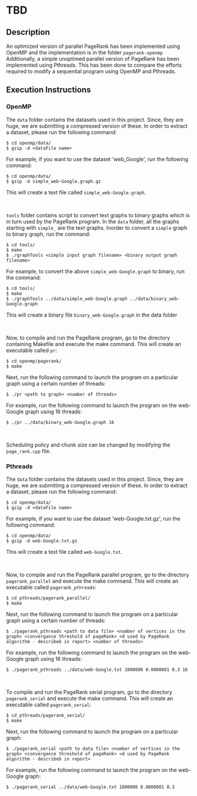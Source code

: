 # TBD

## Description

An optimized version of parallel PageRank has been implemented using OpenMP and the implementation is in the folder `pagerank-openmp` Additionally, a simple unoptimed parallel version of PageRank has been implemented using Pthreads. This has been done to compare the efforts required to modify a sequential program using OpenMP and Pthreads.

## Execution Instructions

### OpenMP

The `data` folder contains the datasets used in this project. Since, they are huge, we are submitting a compressed version of these. In order to extract a dataset, please run the following command:
```
$ cd openmp/data/
$ gzip -d <dataFile name>
```
For example, if you want to use the dataset 'web_Google', run the following command:
```
$ cd openmp/data/
$ gzip -d simple_web-Google.graph.gz
```
This will create a text file called `simple_web-Google.graph`.

<br/>

`tools` folder contains script to convert text graphs to binary graphs which is in turn used by the PageRank program. In the `data` folder, all the graphs starting with `simple_` are the text graphs. Inorder to convert a `simple` graph to binary graph, run the command:
```
$ cd tools/
$ make
$ ./graphTools <simple input graph filename> <binary output graph filename>
```
For example, to convert the above `simple_web-Google.graph` to binary, run the command:
```
$ cd tools/
$ make
$ ./graphTools ../data/simple_web-Google.graph ../data/binary_web-Google.graph
```
This will create a binary file `binary_web-Google.graph` in the data folder

<br/>

Now, to compile and run the PageRank program, go to the directory containing Makefile and execute the make command. This will create an executable called `pr`:
```
$ cd openmp/pagerank/
$ make
```
Next, run the following command to launch the program on a particular graph using a certain number of threads:
```
$ ./pr <path to graph> <number of threads> 
```
For example, run the following command to launch the program on the web-Google graph using 16 threads:
```
$ ./pr ../data/binary_web-Google.graph 16 
```

<br/>

Scheduling policy and chunk size can be changed by modifying the `page_rank.cpp` file.

### Pthreads

The `data` folder contains the datasets used in this project. Since, they are huge, we are submitting a compressed version of these. In order to extract a dataset, please run the following command:
```
$ cd openmp/data/
$ gzip -d <dataFile name>
```
For example, if you want to use the dataset 'web-Google.txt.gz', run the following command:
```
$ cd openmp/data/
$ gzip -d web-Google.txt.gz
```
This will create a text file called `web-Google.txt`.

<br/>

Now, to compile and run the PageRank parallel program, go to the directory `pagerank_parallel` and execute the make command. This will create an executable called `pagerank_pthreads`:
```
$ cd pthreads/pagerank_parallel/
$ make
```
Next, run the following command to launch the program on a particular graph using a certain number of threads:
```
$ ./pagerank_pthreads <path to data file> <number of vertices in the graph> <convergance threshold of pageRank> <d used by PageRank algorithm - describeb in report> <number of threads>
```
For example, run the following command to launch the program on the web-Google graph using 16 threads:
```
$ ./pagerank_pthreads ../data/web-Google.txt 1000000 0.0000001 0.3 16
```

<br/>

To compile and run the PageRank serial program, go to the directory `pagerank_serial` and execute the make command. This will create an executable called `pagerank_serial`:
```
$ cd pthreads/pagerank_serial/
$ make
```
Next, run the following command to launch the program on a particular graph:
```
$ ./pagerank_serial <path to data file> <number of vertices in the graph> <convergance threshold of pageRank> <d used by PageRank algorithm - describeb in report>
```
For example, run the following command to launch the program on the web-Google graph:
```
$ ./pagerank_serial ../data/web-Google.txt 1000000 0.0000001 0.3
```

<br/>
